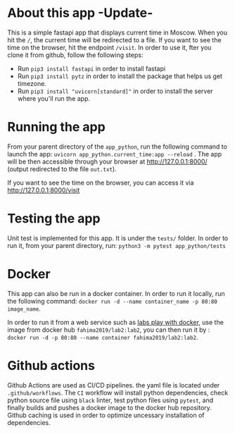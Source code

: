 # About this app -Update-

This is a simple fastapi app that displays current time in Moscow. When you hit the `/`, the current time will be redirected to a file. If you want to see the time on the browser, hit the endpoint `/visit`. In order to use it, fter you clone it from github, follow the following steps:

- Run `pip3 install fastapi` in order to install fastapi
- Run `pip3 install pytz` in order to install the package that helps us get timezone.
- Run `pip3 install "uvicorn[standard]"` in order to install the server where you'll run the app.

# Running the app

From your parent directory of the `app_python`, run the following command to launch the app: `uvicorn app_python.current_time:app --reload` . The app will be then accessible through your browser at http://127.0.0.1:8000/ (output redirected to the file `out.txt`).

If you want to see the time on the browser, you can access it via http://127.0.0.1:8000/visit

# Testing the app

Unit test is implemented for this app. It is under the `tests/` folder. In order to run it, from your parent directory, run:
`python3 -m pytest app_python/tests`

# Docker

This app can also be run in a docker container. In order to run it locally, run the following command: 
`docker run -d --name container_name -p 80:80 image_name`.

In order to run it from a web service such as [labs play with docker](https://docs.docker.com/get-started/04_sharing_app/), use the image from docker hub `fahima2019/lab2:lab2`, you can then run it by : `docker run -d -p 80:80 --name container fahima2019/lab2:lab2`.

# Github actions

Github Actions are used as CI/CD pipelines. the yaml file is located under `.github/workflows`. The `CI` workflow will install python dependencies, check python source file using `black` linter, test python files using `pytest`, and finally builds and pushes a docker image to the docker hub repository. Github caching is used in order to optimize uncessary installation of dependencies.